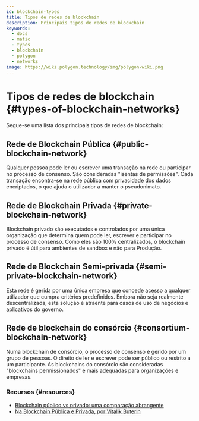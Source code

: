 ```yaml
---
id: blockchain-types
title: Tipos de redes de blockchain
description: Principais tipos de redes de blockchain
keywords:
  - docs
  - matic
  - types
  - blockchain
  - polygon
  - networks
image: https://wiki.polygon.technology/img/polygon-wiki.png
---
```


# Tipos de redes de blockchain {#types-of-blockchain-networks}

Segue-se uma lista dos principais tipos de redes de blockchain:

## Rede de Blockchain Pública {#public-blockchain-network}

Qualquer pessoa pode ler ou escrever uma transação na rede ou participar no processo de consenso. São consideradas "isentas de permissões". Cada transação encontra-se na rede pública com privacidade dos dados encriptados, o que ajuda o utilizador a manter o pseudonimato.

## Rede de Blockchain Privada {#private-blockchain-network}

Blockchain privado são executados e controlados por uma única organização que determina quem pode ler, escrever e participar no processo de consenso. Como eles são 100% centralizados, o blockchain privado é útil para ambientes de sandbox e não para Produção.

## Rede de Blockchain Semi-privada {#semi-private-blockchain-network}

Esta rede é gerida por uma única empresa que concede acesso a qualquer utilizador que cumpra critérios predefinidos. Embora não seja realmente descentralizada, esta solução é atraente para casos de uso de negócios e aplicativos do governo.

## Rede de blockchain do consórcio {#consortium-blockchain-network}

Numa blockchain de consórcio, o processo de consenso é gerido por um grupo de pessoas. O direito de ler e escrever pode ser público ou restrito a um participante. As blockchains do consórcio são consideradas "blockchains permissionados" e mais adequadas para organizações e empresas.

### Recursos {#resources}

- [Blockchain público vs privado: uma comparação abrangente](https://www.blockchain-council.org/blockchain/public-vs-private-blockchain-a-comprehensive-comparison/)
- [Na Blockchain Pública e Privada, por Vitalik Buterin](https://blog.ethereum.org/2015/08/07/on-public-and-private-blockchains/)
